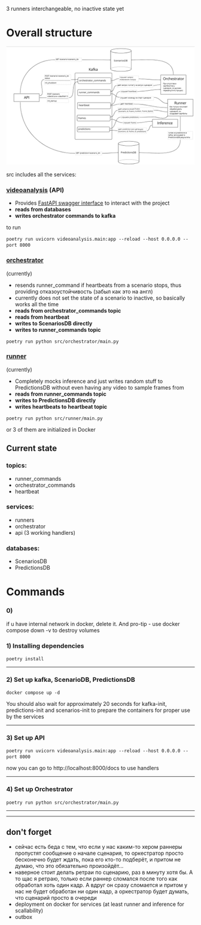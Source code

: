 3 runners interchangeable, no inactive state yet

# Overall structure
![schema](my_schema.png)

src includes all the services:
### [videoanalysis](src\videoanalysis) (API)
* Provides [FastAPI swagger interface](http://localhost:8000/docs) 
to interact with the project
* **reads from databases** 
* **writes orchestrator commands to kafka**

to run
```shell
poetry run uvicorn videoanalysis.main:app --reload --host 0.0.0.0 --port 8000
```

### [orchestrator](src\orchestrator)
(currently)
* resends runner_command if heartbeats from a scenario stops, 
thus providing отказоустойчивость (забыл как это на англ)
* currently does not set the state of a scenario to inactive, so basically works all the time
* **reads from orchestrator_commands topic**
* **reads from heartbeat**
* **writes to ScenariosDB directly**
* **writes to runner_commands topic**
```shell
poetry run python src/orchestrator/main.py
```


### [runner](src\runner)
(currently)
* Completely mocks inference and just
writes random stuff to PredictionsDB without even 
having any video to sample frames from
* **reads from runner_commands topic**
* **writes to PredictionsDB directly**
* **writes heartbeats to heartbeat topic**
```shell
poetry run python src/runner/main.py
```
or 3 of them are initialized in Docker

## Current state
### topics:
* runner_commands
* orchestrator_commands
* heartbeat

### services:
* runners
* orchestrator
* api (3 working handlers)

### databases:
* ScenariosDB
* PredictionsDB

# Commands
### 0)
if u have internal network in docker, delete it. And pro-tip - use docker compose down -v to destroy volumes

### 1) Installing dependencies
```shell 
poetry install
```

---

### 2) Set up kafka, ScenarioDB, PredictionsDB
```shell 
docker compose up -d
```
You should also wait for approximately 20 seconds for kafka-init, 
predictions-init and scenarios-init to prepare the containers for 
proper use by the services

---

### 3) Set up API
```shell
poetry run uvicorn videoanalysis.main:app --reload --host 0.0.0.0 --port 8000
```

now you can go to http://localhost:8000/docs to use handlers

---

### 4) Set up Orchestrator
```shell
poetry run python src/orchestrator/main.py
```

---

[//]: # (### 5&#41; Set up Runner)

[//]: # (```shell)

[//]: # (poetry run python src/orchestrator/main.py)

[//]: # (```)

---





## don't forget
* сейчас есть беда с тем, что если у нас каким-то хером раннеры пропустят сообщение 
о начале сценария, то оркестратор просто бесконечно будет ждать, пока его кто-то подберёт, 
и притом не думаю, что это обязательно произойдёт...
* наверное стоит делать ретраи по сценарию, раз в минуту хотя бы. 
А то щас я ретраю, только если раннер сломался после того как обработал хоть один кадр. А вдруг он сразу сломается и притом у нас не будет 
обработан ни один кадр, а оркестратор будет думать, что сценарий просто в очереди
* deployment on docker for services (at least runner and inference for scallability)
* outbox